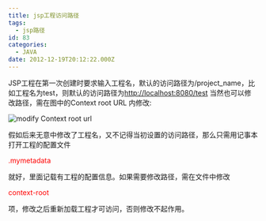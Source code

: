 ```yaml
---
title: jsp工程访问路径
tags:
  - jsp路径
id: 83
categories:
  - JAVA
date: 2012-12-19T20:12:22.000Z
---
```


JSP工程在第一次创建时要求输入工程名，默认的访问路径为/project_name，比如工程名为test，则默认的访问路径为<http://localhost:8080/test> 当然也可以修改路径，需在图中的Context root URL 内修改:

![modify Context root url ](//blog.jayxhj.com/images/new-web-service-project.jpg)

假如后来无意中修改了工程名，又不记得当初设置的访问路径，那么只需用记事本打开工程的配置文件

<span style="color:#ff0000;">.mymetadata</span>

就好，里面记载有工程的配置信息。如果需要修改路径，需在文件中修改

<span style="color:#ff0000;">context-root</span>

项，修改之后重新加载工程才可访问，否则修改不起作用。
